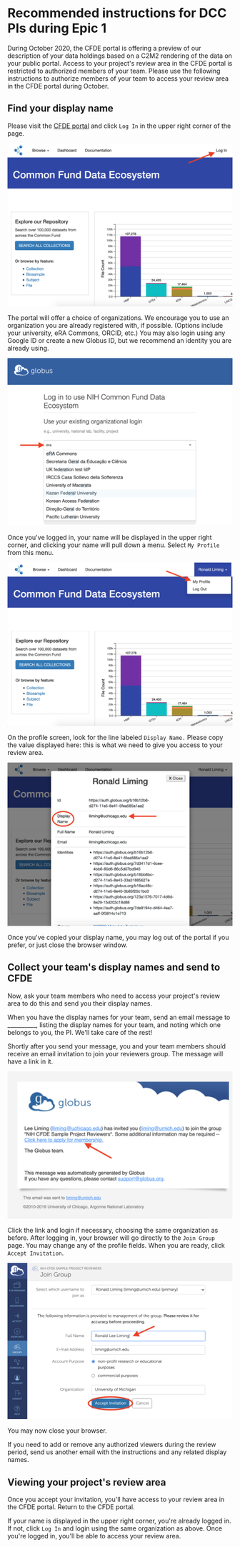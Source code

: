 # Recommended instructions for DCC PIs during Epic 1

During October 2020, the CFDE portal is offering a preview of our description of your data holdings based on a C2M2 rendering of the data on your public portal. Access to your project's review area in the CFDE portal is restricted to authorized members of your team. Please use the following instructions to authorize members of your team to access your review area in the CFDE portal during October.

## Find your display name

Please visit the [CFDE portal](https://app.nih-cfde.org/) and click `Log In` in the upper right corner of the page.

![Login to the portal](login.png)

The portal will offer a choice of organizations. We encourage you to use an organization you are already registered with, if possible. (Options include your university, eRA Commons, ORCID, etc.) You may also login using any Google ID or create a new Globus ID, but we recommend an identity you are already using.

![Choose an organization](organization.png)

Once you've logged in, your name will be displayed in the upper right corner, and clicking your name will pull down a menu. Select `My Profile` from this menu.

![Profile menu](my-profile.png)

On the profile screen, look for the line labeled `Display Name.` Please copy the value displayed here: this is what we need to give you access to your review area.

![Find your display name](display-name.png)

Once you've copied your display name, you may log out of the portal if you prefer, or just close the browser window.

## Collect your team's display names and send to CFDE

Now, ask your team members who need to access your project's review area to do this and send you their display names.

When you have the display names for your team, send an email message to __________, listing the display names for your team, and noting which one belongs to you, the PI.  We'll take care of the rest!

Shortly after you send your message, you and your team members should receive an email invitation to join your reviewers group. The message will have a link in it.

![Email invitation](email-invite.png)

Click the link and login if necessary, choosing the same organization as before. After logging in, your browser will go directly to the `Join Group` page. You may change any of the profile fields. When you are ready, click `Accept Invitation`.

![Accept your invitation](invite-accept.png)

You may now close your browser.

If you need to add or remove any authorized viewers during the review period, send us another email with the instructions and any related display names.

## Viewing your project's review area

Once you accept your invitation, you'll have access to your review area in the CFDE portal. Return to the CFDE portal.

If your name is displayed in the upper right corner, you're already logged in. If not, click `Log In` and login using the same organization as above. Once you're logged in, you'll be able to access your review area.
